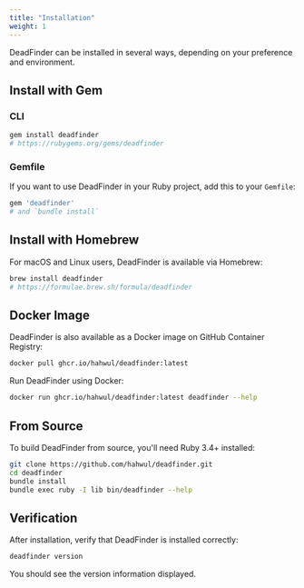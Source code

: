 ```yaml
---
title: "Installation"
weight: 1
---
```


DeadFinder can be installed in several ways, depending on your preference and environment.

## Install with Gem

### CLI

```bash
gem install deadfinder
# https://rubygems.org/gems/deadfinder
```

### Gemfile

If you want to use DeadFinder in your Ruby project, add this to your `Gemfile`:

```ruby
gem 'deadfinder'
# and `bundle install`
```

## Install with Homebrew

For macOS and Linux users, DeadFinder is available via Homebrew:

```bash
brew install deadfinder
# https://formulae.brew.sh/formula/deadfinder
```

## Docker Image

DeadFinder is also available as a Docker image on GitHub Container Registry:

```bash
docker pull ghcr.io/hahwul/deadfinder:latest
```

Run DeadFinder using Docker:

```bash
docker run ghcr.io/hahwul/deadfinder:latest deadfinder --help
```

## From Source

To build DeadFinder from source, you'll need Ruby 3.4+ installed:

```bash
git clone https://github.com/hahwul/deadfinder.git
cd deadfinder
bundle install
bundle exec ruby -I lib bin/deadfinder --help
```

## Verification

After installation, verify that DeadFinder is installed correctly:

```bash
deadfinder version
```

You should see the version information displayed.
